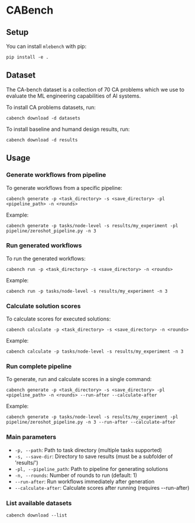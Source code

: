# CABench

## Setup

You can install `mlebench` with pip:

```console
pip install -e .
```


## Dataset

The CA-bench dataset is a collection of 70 CA problems which we use to evaluate the ML engineering capabilities of AI systems.

To install CA problems datasets, run:
```console
cabench download -d datasets
```

To install baseline and humand design results, run:

```console
cabench download -d results
```

## Usage

### Generate workflows from pipeline

To generate workflows from a specific pipeline:

```console
cabench generate -p <task_directory> -s <save_directory> -pl <pipeline_path> -n <rounds>
```

Example:
```console
cabench generate -p tasks/node-level -s results/my_experiment -pl pipeline/zeroshot_pipeline.py -n 3
```

### Run generated workflows

To run the generated workflows:

```console
cabench run -p <task_directory> -s <save_directory> -n <rounds>
```

Example:
```console
cabench run -p tasks/node-level -s results/my_experiment -n 3
```

### Calculate solution scores

To calculate scores for executed solutions:

```console
cabench calculate -p <task_directory> -s <save_directory> -n <rounds>
```

Example:
```console
cabench calculate -p tasks/node-level -s results/my_experiment -n 3
```

### Run complete pipeline

To generate, run and calculate scores in a single command:

```console
cabench generate -p <task_directory> -s <save_directory> -pl <pipeline_path> -n <rounds> --run-after --calculate-after
```

Example:
```console
cabench generate -p tasks/node-level -s results/my_experiment -pl pipeline/zeroshot_pipeline.py -n 3 --run-after --calculate-after
```

### Main parameters

- `-p, --path`: Path to task directory (multiple tasks supported)
- `-s, --save-dir`: Directory to save results (must be a subfolder of 'results/')
- `-pl, --pipeline_path`: Path to pipeline for generating solutions
- `-n, --rounds`: Number of rounds to run (default: 1)
- `--run-after`: Run workflows immediately after generation
- `--calculate-after`: Calculate scores after running (requires --run-after)

### List available datasets

```console
cabench download --list
```

